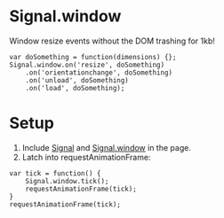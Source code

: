 Signal.window
=============

Window resize events without the DOM trashing for 1kb!

```
var doSomething = function(dimensions) {};
Signal.window.on('resize', doSomething)
	.on('orientationchange', doSomething)
	.on('unload', doSomething)
	.on('load', doSomething);
```

Setup
=============

1. Include [Signal](https://github.com/JosephClay/Signal) and [Signal.window](https://github.com/JosephClay/Signal.window) in the page.
2. Latch into requestAnimationFrame:
```
var tick = function() {
	Signal.window.tick();
	requestAnimationFrame(tick);
}
requestAnimationFrame(tick);
```
